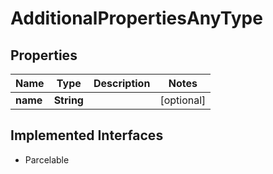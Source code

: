 

# AdditionalPropertiesAnyType


## Properties

Name | Type | Description | Notes
------------ | ------------- | ------------- | -------------
**name** | **String** |  |  [optional]


## Implemented Interfaces

* Parcelable


